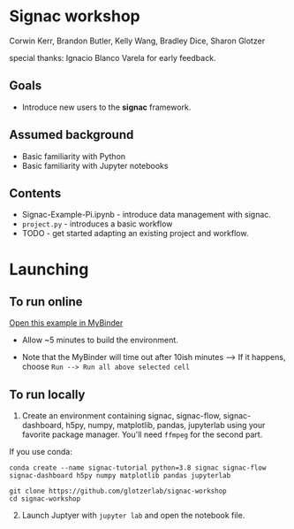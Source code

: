 # Signac workshop

Corwin Kerr, Brandon Butler, Kelly Wang, Bradley Dice, Sharon Glotzer

special thanks: Ignacio Blanco Varela for early feedback.

## Goals
* Introduce new users to the **signac** framework.


## Assumed background
* Basic familiarity with Python
* Basic familiarity with Jupyter notebooks


## Contents
* Signac-Example-Pi.ipynb - introduce data management with signac.
* `project.py` - introduces a basic workflow
* TODO - get started adapting an existing project and workflow.


# Launching

## To run online
[Open this example in MyBinder](https://mybinder.org/v2/gh/glotzerlab/signac-workshop/HEAD)

* Allow ~5 minutes to build the environment.

* Note that the MyBinder will time out after 10ish minutes --> If it happens, choose `Run --> Run all above selected cell`


## To run locally

1. Create an environment containing signac, signac-flow, signac-dashboard, h5py, numpy, matplotlib, pandas, jupyterlab using your favorite package manager.
You'll need `ffmpeg` for the second part.

If you use conda:

```
conda create --name signac-tutorial python=3.8 signac signac-flow signac-dashboard h5py numpy matplotlib pandas jupyterlab

git clone https://github.com/glotzerlab/signac-workshop
cd signac-workshop
```

2. Launch Juptyer with `jupyter lab` and open the notebook file.
